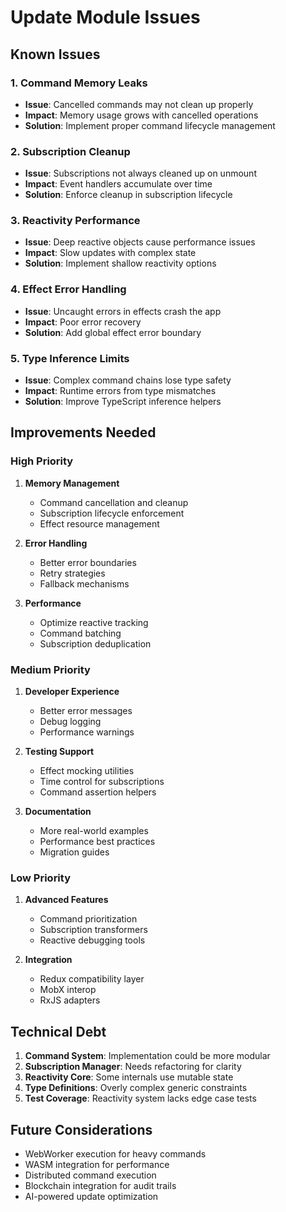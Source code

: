 # Update Module Issues

## Known Issues

### 1. Command Memory Leaks
- **Issue**: Cancelled commands may not clean up properly
- **Impact**: Memory usage grows with cancelled operations
- **Solution**: Implement proper command lifecycle management

### 2. Subscription Cleanup
- **Issue**: Subscriptions not always cleaned up on unmount
- **Impact**: Event handlers accumulate over time
- **Solution**: Enforce cleanup in subscription lifecycle

### 3. Reactivity Performance
- **Issue**: Deep reactive objects cause performance issues
- **Impact**: Slow updates with complex state
- **Solution**: Implement shallow reactivity options

### 4. Effect Error Handling
- **Issue**: Uncaught errors in effects crash the app
- **Impact**: Poor error recovery
- **Solution**: Add global effect error boundary

### 5. Type Inference Limits
- **Issue**: Complex command chains lose type safety
- **Impact**: Runtime errors from type mismatches
- **Solution**: Improve TypeScript inference helpers

## Improvements Needed

### High Priority

1. **Memory Management**
   - Command cancellation and cleanup
   - Subscription lifecycle enforcement
   - Effect resource management

2. **Error Handling**
   - Better error boundaries
   - Retry strategies
   - Fallback mechanisms

3. **Performance**
   - Optimize reactive tracking
   - Command batching
   - Subscription deduplication

### Medium Priority

1. **Developer Experience**
   - Better error messages
   - Debug logging
   - Performance warnings

2. **Testing Support**
   - Effect mocking utilities
   - Time control for subscriptions
   - Command assertion helpers

3. **Documentation**
   - More real-world examples
   - Performance best practices
   - Migration guides

### Low Priority

1. **Advanced Features**
   - Command prioritization
   - Subscription transformers
   - Reactive debugging tools

2. **Integration**
   - Redux compatibility layer
   - MobX interop
   - RxJS adapters

## Technical Debt

1. **Command System**: Implementation could be more modular
2. **Subscription Manager**: Needs refactoring for clarity
3. **Reactivity Core**: Some internals use mutable state
4. **Type Definitions**: Overly complex generic constraints
5. **Test Coverage**: Reactivity system lacks edge case tests

## Future Considerations

- WebWorker execution for heavy commands
- WASM integration for performance
- Distributed command execution
- Blockchain integration for audit trails
- AI-powered update optimization